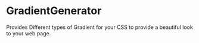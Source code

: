 # GradientGenerator
Provides Different types of Gradient for your CSS to provide a beautiful look to your  web page.
